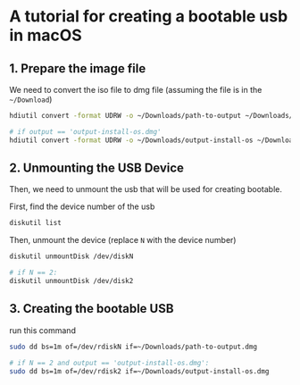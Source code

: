 # A tutorial for creating a bootable usb in macOS

## 1. Prepare the image file
We need to convert the iso file to dmg file (assuming the file is in the `~/Download`)
```bash
hdiutil convert -format UDRW -o ~/Downloads/path-to-output ~/Downloads/path-to-input.iso
```
```bash
# if output == 'output-install-os.dmg'
hdiutil convert -format UDRW -o ~/Downloads/output-install-os ~/Downloads/os.iso
```

## 2. Unmounting the USB Device
Then, we need to unmount the usb that will be used for creating bootable.

First, find the device number of the usb
```bash
diskutil list
```

Then, unmount the device (replace `N` with the device number)
```bash
diskutil unmountDisk /dev/diskN
```
```bash
# if N == 2:
diskutil unmountDisk /dev/disk2
```

## 3. Creating the bootable USB
run this command
```bash
sudo dd bs=1m of=/dev/rdiskN if=~/Downloads/path-to-output.dmg
```
```bash
# if N == 2 and output == 'output-install-os.dmg':
sudo dd bs=1m of=/dev/rdisk2 if=~/Downloads/output-install-os.dmg
```
